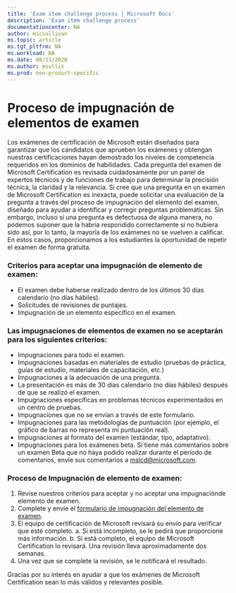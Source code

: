 ```yaml
---
title: 'Exam item challenge process | Microsoft Docs'
description: 'Exam item challenge process' 
documentationcenter: NA 
author: micsullivan
ms.topic: article
ms.tgt_pltfrm: NA
ms.workload: NA
ms.date: 08/11/2020
ms.author: msulliv
ms.prod: non-product-specific
---
```

# Proceso de impugnación de elementos de examen

Los exámenes de certificación de Microsoft están diseñados para garantizar que los candidatos que aprueben los exámenes y obtengan nuestras certificaciones hayan demostrado los niveles de competencia requeridos en los dominios de habilidades. Cada pregunta del examen de Microsoft Certification es revisada cuidadosamente por un panel de expertos técnicos y de funciones de trabajo para determinar la precisión técnica, la claridad y la relevancia. Si cree que una pregunta en un examen de Microsoft Certification es inexacta, puede solicitar una evaluación de la pregunta a través del proceso de impugnación del elemento del examen, diseñado para ayudar a identificar y corregir preguntas problemáticas. Sin embargo, incluso si una pregunta es defectuosa de alguna manera, no podemos suponer que la habría respondido correctamente si no hubiera sido así, por lo tanto, la mayoría de los exámenes no se vuelven a calificar. En estos casos, proporcionamos a los estudiantes la oportunidad de repetir el examen de forma gratuita.

### Criterios para aceptar una impugnación de elemento de examen:

- El examen debe haberse realizado dentro de los últimos 30 días calendario (no días hábiles).
- Solicitudes de revisiones de puntajes.
- Impugnación de un elemento específico en el examen.

### Las impugnaciones de elementos de examen no se aceptarán para los siguientes criterios:

- Impugnaciones para todo el examen.
- Impugnaciones basadas ​​en materiales de estudio (pruebas de práctica, guías de estudio, materiales de capacitación, etc.)
- Impugnaciones a la adecuación de una pregunta.
- La presentación es más de 30 días calendario (no días hábiles) después de que se realizó el examen.
- Impugnaciones específicas en problemas técnicos experimentados en un centro de pruebas.
- Impugnaciones que no se envían a través de este formulario.
- Impugnaciones para las metodologías de puntuación (por ejemplo, el gráfico de barras no representa mi puntuación real).
- Impugnaciones al formato del examen (estándar, tipo, adaptativo).
- Impugnaciones para los exámenes beta. Si tiene más comentarios sobre un examen Beta que no haya podido realizar durante el período de comentarios, envíe sus comentarios a [mslcd@microsoft.com](mailto:mslcd@microsoft.com).

### Proceso de Impugnación de elemento de examen:

1. Revise nuestros criterios para aceptar y no aceptar una impugnaciónde elemento de examen.
2. Complete y envíe el [formulario de impugnación del elemento de examen](https://forms.office.com/Pages/ResponsePage.aspx?id=v4j5cvGGr0GRqy180BHbR_ISAtLPKo9OtWclB8hC17dUOEpJNklTMlBWWFc0UUI2VjJBTUI5REVWUC4u).
3. El equipo de certificación de Microsoft revisará su envío para verificar que esté completo.
   a. Si está incompleto, se le pedirá que proporcione más información.
   b. Si está completo, el equipo de Microsoft Certification lo revisará. Una revisión lleva aproximadamente dos semanas.
4. Una vez que se complete la revisión, se le notificará el resultado.

Gracias por su interés en ayudar a que los exámenes de Microsoft Certification sean lo más válidos y relevantes posible.
